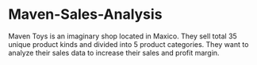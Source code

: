 # Maven-Sales-Analysis
Maven Toys is an imaginary shop located in Maxico. They sell total  35 unique product kinds and divided into 5 product categories. They want to analyze their sales data to increase their sales and profit margin.
